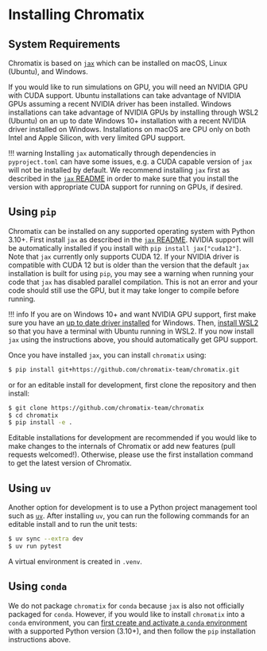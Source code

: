 # Installing Chromatix

## System Requirements

Chromatix is based on [`jax`](https://github.com/google/jax) which can be
installed on macOS, Linux (Ubuntu), and Windows.

If you would like to run simulations on GPU, you will need an NVIDIA GPU with
CUDA support. Ubuntu installations can take advantage of NVIDIA GPUs assuming
a recent NVIDIA driver has been installed. Windows installations can take
advantage of NVIDIA GPUs by installing through WSL2 (Ubuntu) on an up to date
Windows 10+ installation with a recent NVIDIA driver installed on Windows.
Installations on macOS are CPU only on both Intel and Apple Silicon, with very
limited GPU support.

!!! warning
    Installing `jax` automatically through dependencies in `pyproject.toml` can
    have some issues, e.g. a CUDA capable version of `jax` will not be installed
    by default. We recommend installing `jax` first as described in the [`jax` README](https://github.com/google/jax?tab=readme-ov-file#installation)
    in order to make sure that you install the version with appropriate CUDA
    support for running on GPUs, if desired.

## Using `pip`

Chromatix can be installed on any supported operating system with Python 3.10+.
First install `jax` as described in the [`jax` README](https://github.com/google/jax?tab=readme-ov-file#installation).
NVIDIA support will be automatically installed if you install with `pip install jax["cuda12"]`.
Note that `jax` currently only supports CUDA 12. If your NVIDIA driver is compatible with CUDA 12
but is older than the version that the default `jax` installation is built for using `pip`, you
may see a warning when running your code that `jax` has disabled parallel compilation. This is
not an error and your code should still use the GPU, but it may take longer to compile before running.

!!! info
    If you are on Windows 10+ and want NVIDIA GPU support, first make sure
    you have an [up to date driver installed](https://www.nvidia.com/download/index.aspx)
    for Windows. Then, [install WSL2](https://learn.microsoft.com/en-us/windows/wsl/install)
    so that you have a terminal with Ubuntu running in WSL2. If you now install `jax`
    using the instructions above, you should automatically get GPU support.

Once you have installed `jax`, you can install `chromatix` using:
```bash
$ pip install git+https://github.com/chromatix-team/chromatix.git
```
or for an editable install for development, first clone the repository and then install:
```bash
$ git clone https://github.com/chromatix-team/chromatix
$ cd chromatix
$ pip install -e .
```
Editable installations for development are recommended if you would like to
make changes to the internals of Chromatix or add new features (pull requests
welcomed!). Otherwise, please use the first installation command to get the
latest version of Chromatix.

## Using `uv`

Another option for development is to use a Python project management tool such
as [`uv`](https://docs.astral.sh/uv/). After installing `uv`, you can run the
following commands for an editable install and to run the unit tests:
```bash
$ uv sync --extra dev
$ uv run pytest
```
A virtual environment is created in `.venv`. 

## Using `conda`

We do not package `chromatix` for `conda` because `jax` is also not officially
packaged for `conda`. However, if you would like to install `chromatix` into a
`conda` environment, you can [first create and activate a `conda` environment](https://conda.io/projects/conda/en/latest/user-guide/tasks/manage-environments.html#)
with a supported Python version (3.10+), and then follow the `pip` installation instructions above.
